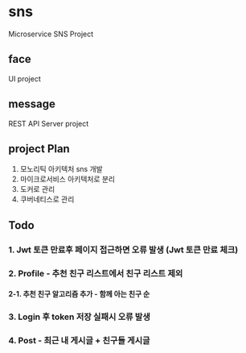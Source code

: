 # sns
Microservice SNS Project

## face
UI project

## message
REST API Server project

## project Plan

1. 모노리틱 아키텍처 sns 개발
2. 마이크로서비스 아키텍처로 분리
3. 도커로 관리
4. 쿠버네티스로 관리



## Todo

### 1. Jwt 토큰 만료후 페이지 접근하면 오류 발생 (Jwt 토큰 만료 체크)

### 2.  Profile - 추천 친구 리스트에서 친구 리스트 제외

#### 	2-1. 추천 친구 알고리즘 추가 - 함께 아는 친구 순

### 3. Login 후 token 저장 실패시 오류 발생

### 4. Post - 최근 내 게시글 + 친구들 게시글

